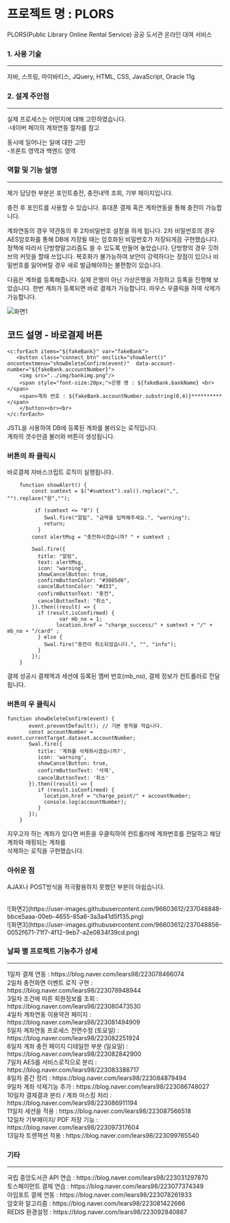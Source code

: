 # 프로젝트 명 : PLORS
PLORS(Public Library Online Rental Service)
공공 도서관 온라인 대여 서비스

### 1. 사용 기술
<hr/>
자바, 스프링, 마이바티스, JQuery, HTML, CSS, JavaScript, Oracle 11g

### 2. 설계 주안점
<hr/>
<p>
실제 프로세스는 어떤지에 대해 고민하였습니다.<br>
  -네이버 페이의 계좌연동 절차를 참고

동시에 일어나는 일에 대한 고민<br>
  -프론트 영역과 백엔드 영역
</p>

### 역할 및 기능 설명
<hr/>
<p>
제가 담당한 부분은 포인트충전, 충전내역 조회, 기부 페이지입니다.

충전 후 포인트를 사용할 수 있습니다.
휴대폰 결제 혹은 계좌연동을 통해 충전이 가능합니다.

계좌연동의 경우
약관동의 후 2차비밀번호 설정을 하게 됩니다.
2차 비밀번호의 경우 AES암호화를 통해 DB에 저장될 때는 암호화된 비밀번호가 저장되게끔 구현했습니다.
정책에 따라서 단방향알고리즘도 쓸 수 있도록 만들어 놓았습니다.
단방향의 경우 깃허브의 커밋을 할때 쓰입니다. 복호화가 불가능하여 
보안이 강력하다는 장점이 있으나 비밀번호를 잃어버릴 경우 새로 발급해야하는
불편함이 있습니다.

다음은 계좌를 등록해줍니다.
실제 은행이 아닌 가상은행을 가정하고 등록을 진행해 보았습니다.
한번 계좌가 등록되면 바로 결제가 가능합니다.
마우스 우클릭을 하여 삭제가 가능합니다.
  

</p>

![화면1](https://user-images.githubusercontent.com/96603612/237048835-f3b64f3a-401f-4a40-a070-2d173654d158.png)

## 코드 설명 - 바로결제 버튼
	<c:forEach items="${fakeBank}" var="fakeBank">
	   <button class="connect_btn" onclick="showAlert()" oncontextmenu="showDeleteConfirm(event)"  data-account-number="${fakeBank.accountNumber}">
		<img src="../img/bankimg.png"/>
		<span style="font-size:20px;">은행 명 : ${fakeBank.bankName} <br></span>
		<span>계좌 번호 : ${fakeBank.accountNumber.substring(0,4)}**********</span>
	    </button><br><br>
	</c:forEach>
		
JSTL을 사용하여 DB에 등록된 계좌를 불러오는 로직입니다.<br>
계좌의 갯수만큼 불러와 버튼이 생성됩니다.<br>
### 버튼의 좌 클릭시 <br>
바로결제 자바스크립트 로직이 실행됩니다.<br>
	
       	function showAlert() {
       	    const sumtext = $("#sumtext").val().replace(",", "").replace("원","");
	       	 
	       	 if (sumtext <= "0") {
	       	    Swal.fire("알림", "금액을 입력해주세요.", "warning");
	       	    return;
	       	  }
       	    const alertMsg = "충전하시겠습니까? " + sumtext ;

       	    Swal.fire({
       	      title: "알림",
       	      text: alertMsg,
       	      icon: "warning",
       	      showCancelButton: true,
       	      confirmButtonColor: "#3085d6",
       	      cancelButtonColor: "#d33",
       	      confirmButtonText: "충전",
       	      cancelButtonText: "취소",
       	    }).then((result) => {
       	      if (result.isConfirmed) {
                	 var mb_no = 1;
       	    		location.href = "charge_success/" + sumtext + "/" + mb_no + "/card" ;
       	      } else {
       	        Swal.fire("충전이 취소되었습니다.", "", "info");
       	      }
       	    });
       	}


결제 성공시 결제액과 세션에 등록된 멤버 번호(mb_no), 결제 정보가 컨트롤러로 전달됩니다.
	
### 버튼의 우 클릭시<br>
	function showDeleteConfirm(event) {
       	   event.preventDefault(); // 기본 동작을 막습니다.
       	   const accountNumber = event.currentTarget.dataset.accountNumber;
       	   Swal.fire({
       	      title: '계좌를 삭제하시겠습니까?',
       	      icon: 'warning',
       	      showCancelButton: true,
       	      confirmButtonText: '삭제',
       	      cancelButtonText: '취소'
       	   }).then((result) => {
       	      if (result.isConfirmed) {
       	    	location.href = "charge_point/" + accountNumber;
       	    	console.log(accountNumber);
       	      }
       	   });
       	}
	
	
지우고자 하는 계좌가 있다면 버튼을 우클릭하여 컨트롤러에 계좌번호를 전달하고 해당 계좌와 매핑되는 계좌를<br>
삭제하는 로직을 구현했습니다.

### 아쉬운 점
AJAX나 POST방식을 적극활용하지 못했던 부분이 아쉽습니다.


<br>
![화면2](https://user-images.githubusercontent.com/96603612/237048848-bbce5aaa-00eb-4655-85a6-3a3a41d5f135.png)
<br>
![화면3](https://user-images.githubusercontent.com/96603612/237048856-0052f671-71f7-4f12-9eb7-a2e0834f39cd.png)

### 날짜 별 프로젝트 기능추가 상세
<hr/>
1일차 결제 연동 : https://blog.naver.com/lears98/223078466074<br>
2일차 충전화면 이벤트 로직 구현 : https://blog.naver.com/lears98/223078948944<br>
3일차 조건에 따른 회원정보를 조회 : https://blog.naver.com/lears98/223080473530<br>
4일차 계좌연동 이용약관 페이지 : https://blog.naver.com/lears98/223081494909<br>
5일차 계좌연동 프로세스 전면수정 (토요일)  : https://blog.naver.com/lears98/223082251924<br>
6일차 계좌 충전 페이지 디테일한 부분 (일요일) : https://blog.naver.com/lears98/223082842900 <br>
7일차 AES를 서비스로직으로 분리 : https://blog.naver.com/lears98/223083388717<br>
8일차 중간 정리 : https://blog.naver.com/lears98/223084879494<br>
9일차 계좌 삭제기능 추가 : https://blog.naver.com/lears98/223086748027<br>
10일차 결제결과 분리 / 계좌 마스킹 처리 : https://blog.naver.com/lears98/223086911194<br>
11일차 세션을 적용 : https://blog.naver.com/lears98/223087566518<br>
12일차 기부페이지/ PDF 저장 기능 : https://blog.naver.com/lears98/223097317604<br>
13일차 트랜잭션 적용 : https://blog.naver.com/lears98/223099765540<br>





### 기타
<hr/>
국립 중앙도서관 API 연습 : https://blog.naver.com/lears98/223031297870<br>
토스페이먼트 결제 연습 : https://blog.naver.com/lears98/223077374349<br>
아임포트 결제 연동 : https://blog.naver.com/lears98/223078261933<br>
암호와 알고리즘 : https://blog.naver.com/lears98/223081422666<br>
REDIS 환경설정 : https://blog.naver.com/lears98/223092840887<br>

